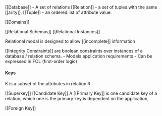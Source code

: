 
[[Database]] - A set of relations
[[Relation]] - a set of tuples with the same [[arity]].
[[Tuple]] - an ordered list of attribute value.

[[Domains]]

[[Relational Schemas]]
[[Relational Instances]]

Relational modal is designed to allow [[incomplete]] information

[[Integrity Constraints]] are boolean constraints over instances of a database / relation schema.
	- Models application requirements
	- Can be expressed in FOL (first-order logic)




#### Keys
K is a subset of the attributes in relation R.

[[Superkey]]
[[Candidate Key]]
A [[Primary Key]] is one candidate key of a relation, which one is the primary key is dependent on the application,

[[Foreign Key]]